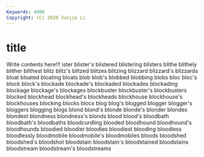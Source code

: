 ```yaml
---
Keywords: 4900
Copyright: (C) 2020 Junjie Li
---
```


# title

Write contents here!!!
ister 
blister's 
blistered 
blistering
blisters 
blithe 
blithely 
blither 
blithest 
blitz 
blitz's 
blitzed 
blitzes 
blitzing
blizzard 
blizzard's 
blizzards 
bloat 
bloated 
bloating 
bloats 
blob 
blob's 
blobbed
blobbing 
blobs 
bloc 
bloc's 
block 
block's 
blockade 
blockade's 
blockaded 
blockades
blockading 
blockage 
blockage's 
blockages 
blockbuster 
blockbuster's 
blockbusters 
blocked 
blockhead 
blockhead's
blockheads 
blockhouse 
blockhouse's 
blockhouses 
blocking 
blocks 
blocs 
blog 
blog's 
blogged
blogger 
blogger's 
bloggers 
blogging 
blogs 
blond 
blond's 
blonde 
blonde's 
blonder
blondes 
blondest 
blondness 
blondness's 
blonds 
blood 
blood's 
bloodbath 
bloodbath's 
bloodbaths
bloodcurdling 
blooded 
bloodhound 
bloodhound's 
bloodhounds 
bloodied 
bloodier 
bloodies 
bloodiest 
blooding
bloodless 
bloodlessly 
bloodmobile 
bloodmobile's 
bloodmobiles 
bloods 
bloodshed 
bloodshed's 
bloodshot 
bloodstain
bloodstain's 
bloodstained 
bloodstains 
bloodstream 
bloodstream's 
bloodstreams 
